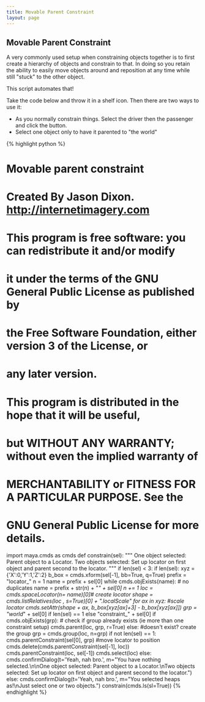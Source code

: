 ```yaml
---
title: Movable Parent Constraint
layout: page
---
```

## Movable Parent Constraint

A very commonly used setup when constraining objects together is to first create a hierarchy of objects and constrain to that.
In doing so you retain the ability to easily move objects around and reposition at any time while still "stuck" to the other object.

This script automates that!

Take the code below and throw it in a shelf icon. Then there are two ways to use it:

* As you normally constrain things. Select the driver then the passenger and click the button.
* Select one object only to have it parented to "the world"


{% highlight python %}
# Movable parent constraint
# Created By Jason Dixon. http://internetimagery.com
#
# This program is free software: you can redistribute it and/or modify
# it under the terms of the GNU General Public License as published by
# the Free Software Foundation, either version 3 of the License, or
# any later version.
#
# This program is distributed in the hope that it will be useful,
# but WITHOUT ANY WARRANTY; without even the implied warranty of
# MERCHANTABILITY or FITNESS FOR A PARTICULAR PURPOSE.  See the
# GNU General Public License for more details.

import maya.cmds as cmds
def constrain(sel):
    """
    One object selected: Parent object to a Locator.
    Two objects selected: Set up locator on first object and parent second to the locator.
    """
    if len(sel) < 3:
    	if len(sel):
    		xyz = {'X':0,'Y':1,'Z':2}
    		b_box = cmds.xform(sel[-1], bb=True, q=True)
    		prefix = "locator_"
    		n = 1
    		name = prefix + sel[0]
    		while cmds.objExists(name): # no duplicates
    			name = prefix + str(n) + "_" + sel[0]
    			n += 1
    		loc = cmds.spaceLocator(n= name)[0]# create locator
    		shape = cmds.listRelatives(loc , s=True)[0] + ".localScale"
    		for ax in xyz: #scale locator
    			cmds.setAttr(shape + ax, b_box[xyz[ax]+3] - b_box[xyz[ax]])
    		grp = "world_" + sel[0] if len(sel) == 1 else "constraint_" + sel[0]
    		if cmds.objExists(grp): # check if group already exists (ie more than one constraint setup)
    			cmds.parent(loc, grp, r=True)
    		else: #doesn't exist? create the group
    			grp = cmds.group(loc, n=grp)
    			if not len(sel) == 1:
    				cmds.parentConstraint(sel[0], grp) #move locator to position
    		cmds.delete(cmds.parentConstraint(sel[-1], loc))
    		cmds.parentConstraint(loc, sel[-1])
    		cmds.select(loc)
    	else:
    		cmds.confirmDialog(t='Yeah, nah bro.', m="You have nothing selected.\n\nOne object selected: Parent object to a Locator.\nTwo objects selected: Set up locator on first object and parent second to the locator.")
    else:
    	cmds.confirmDialog(t='Yeah, nah bro.', m="You selected heaps as!\nJust select one or two objects.")
constrain(cmds.ls(sl=True))
{% endhighlight %}
